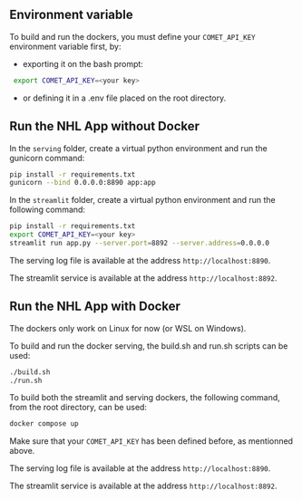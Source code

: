 ## Environment variable

To build and run the dockers, you must define your `COMET_API_KEY` environment variable first, by:
 - exporting it on the bash prompt: 
```bash
 export COMET_API_KEY=<your key>
```
 - or defining it in a .env file placed on the root directory.

## Run the NHL App without Docker
In the `serving` folder, create a virtual python environment and run the gunicorn command:
```bash
pip install -r requirements.txt
gunicorn --bind 0.0.0.0:8890 app:app
```

In the `streamlit` folder, create a virtual python environment and run the following command:
```bash
pip install -r requirements.txt
export COMET_API_KEY=<your key>
streamlit run app.py --server.port=8892 --server.address=0.0.0.0
```

The serving log file is available at the address `http://localhost:8890`.

The streamlit service is available at the address `http://localhost:8892`.

## Run the NHL App with Docker
The dockers only work on Linux for now (or WSL on Windows).

To build and run the docker serving, the build.sh and run.sh scripts can be used:
```bash
./build.sh
./run.sh
```

To build both the streamlit and serving dockers, the following command, from the root directory, can be used:
```bash
docker compose up
```

Make sure that your `COMET_API_KEY` has been defined before, as mentionned above.

The serving log file is available at the address `http://localhost:8890`.

The streamlit service is available at the address `http://localhost:8892`.



